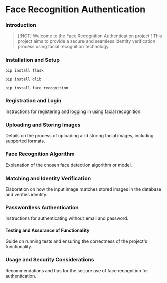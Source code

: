 # Face Recognition Authentication
### Introduction
> [!NOT]
> Welcome to the Face Recognition Authentication project ! This project aims to provide a secure and seamless identity verification process using facial recognition technology.

### Installation and Setup
```
pip install flask
```
```
pip install dlib
```
```
pip install face_recognition
```
### Registration and Login
Instructions for registering and logging in using facial recognition.

### Uploading and Storing Images
Details on the process of uploading and storing facial images, including supported formats.

### Face Recognition Algorithm
Explanation of the chosen face detection algorithm or model.

### Matching and Identity Verification
Elaboration on how the input image matches stored images in the database and verifies identity.

### Passwordless Authentication
Instructions for authenticating without email and password.

#### Testing and Assurance of Functionality
Guide on running tests and ensuring the correctness of the project's functionality.

### Usage and Security Considerations
Recommendations and tips for the secure use of face recognition for authentication.
